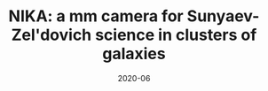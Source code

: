---
title: "NIKA: a mm camera for Sunyaev-Zel'dovich science in clusters of galaxies"
collection: "co_procs"
permalink: https://ui.adsabs.harvard.edu/abs/2020EPJWC.22800016M/abstract
date: 2020-06
venue: "mm Universe @ NIKA2 - Observing the mm Universe with the NIKA2 Camera"
citation: "Macías-Pérez, J. F., Adam, R., Ade, P., et al. (2020), mm Universe @ NIKA2 - Observing the mm Universe with the NIKA2 Camera, 228, 00016."
---